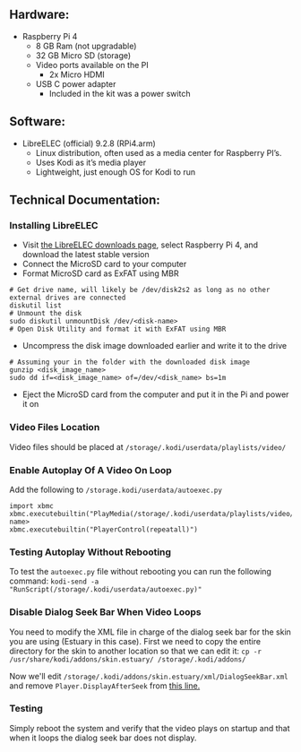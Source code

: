 ## Hardware:
- Raspberry Pi 4
  - 8 GB Ram (not upgradable)
  - 32 GB Micro SD (storage)
  - Video ports available on the PI
    - 2x Micro HDMI
  - USB C power adapter
    - Included in the kit was a power switch

## Software:
- LibreELEC (official) 9.2.8 (RPi4.arm)
  - Linux distribution, often used as a media center for Raspberry PI’s. 
  - Uses Kodi as it’s media player
  - Lightweight, just enough OS for Kodi to run

## Technical Documentation:
### Installing LibreELEC
- Visit [the LibreELEC downloads page](https://libreelec.tv/downloads_new/), select Raspberry Pi 4, and download the latest stable version
- Connect the MicroSD card to your computer
- Format MicroSD card as ExFAT using MBR
        
```
# Get drive name, will likely be /dev/disk2s2 as long as no other external drives are connected
diskutil list
# Unmount the disk
sudo diskutil unmountDisk /dev/<disk-name>
# Open Disk Utility and format it with ExFAT using MBR
```

- Uncompress the disk image downloaded earlier and write it to the drive
```
# Assuming your in the folder with the downloaded disk image
gunzip <disk_image_name>
sudo dd if=<disk_image_name> of=/dev/<disk_name> bs=1m
```
- Eject the MicroSD card from the computer and put it in the Pi and power it on

### Video Files Location
Video files should be placed at `/storage/.kodi/userdata/playlists/video/`

### Enable Autoplay Of A Video On Loop
Add the following to `/storage.kodi/userdata/autoexec.py`
```
import xbmc
xbmc.executebuiltin("PlayMedia(/storage/.kodi/userdata/playlists/video/<file-name>
xbmc.executebuiltin("PlayerControl(repeatall)")
```

### Testing Autoplay Without Rebooting
To test the `autoexec.py` file without rebooting you can run the following command:
`kodi-send -a "RunScript(/storage/.kodi/userdata/autoexec.py)"`

### Disable Dialog Seek Bar When Video Loops
You need to modify the XML file in charge of the dialog seek bar for the skin you are using (Estuary in this case).
First we need to copy the entire directory for the skin to another location so that we can edit it:
`cp -r /usr/share/kodi/addons/skin.estuary/ /storage/.kodi/addons/`

Now we'll edit `/storage/.kodi/addons/skin.estuary/xml/DialogSeekBar.xml` and remove `Player.DisplayAfterSeek` from [this line.](https://github.com/xbmc/xbmc/blob/master/addons/skin.estuary/xml/DialogSeekBar.xml#L3)

### Testing
Simply reboot the system and verify that the video plays on startup and that when it loops the dialog seek bar does not display.
